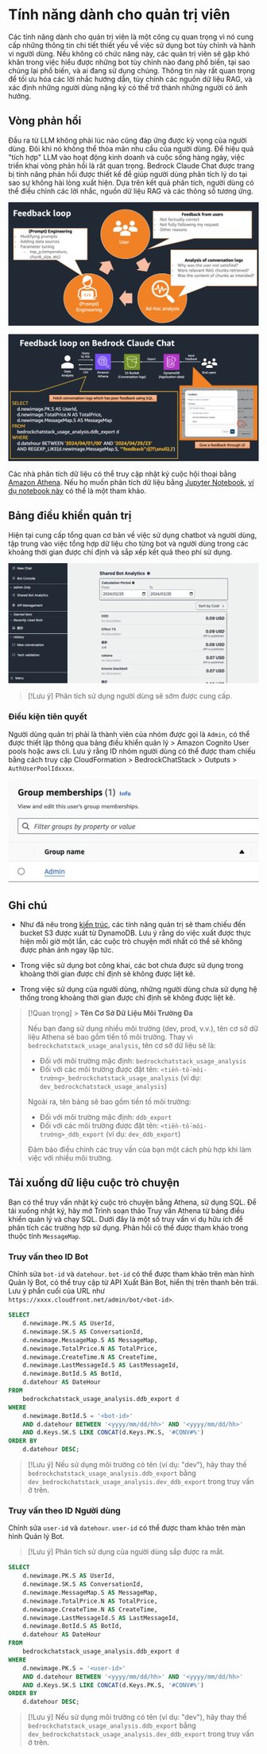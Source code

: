 # Tính năng dành cho quản trị viên

Các tính năng dành cho quản trị viên là một công cụ quan trọng vì nó cung cấp những thông tin chi tiết thiết yếu về việc sử dụng bot tùy chỉnh và hành vi người dùng. Nếu không có chức năng này, các quản trị viên sẽ gặp khó khăn trong việc hiểu được những bot tùy chỉnh nào đang phổ biến, tại sao chúng lại phổ biến, và ai đang sử dụng chúng. Thông tin này rất quan trọng để tối ưu hóa các lời nhắc hướng dẫn, tùy chỉnh các nguồn dữ liệu RAG, và xác định những người dùng nặng ký có thể trở thành những người có ảnh hưởng.

## Vòng phản hồi

Đầu ra từ LLM không phải lúc nào cũng đáp ứng được kỳ vọng của người dùng. Đôi khi nó không thể thỏa mãn nhu cầu của người dùng. Để hiệu quả "tích hợp" LLM vào hoạt động kinh doanh và cuộc sống hàng ngày, việc triển khai vòng phản hồi là rất quan trọng. Bedrock Claude Chat được trang bị tính năng phản hồi được thiết kế để giúp người dùng phân tích lý do tại sao sự không hài lòng xuất hiện. Dựa trên kết quả phân tích, người dùng có thể điều chỉnh các lời nhắc, nguồn dữ liệu RAG và các thông số tương ứng.

![](./imgs/feedback_loop.png)

![](./imgs/feedback-using-claude-chat.png)

Các nhà phân tích dữ liệu có thể truy cập nhật ký cuộc hội thoại bằng [Amazon Athena](https://aws.amazon.com/jp/athena/). Nếu họ muốn phân tích dữ liệu bằng [Jupyter Notebook](https://jupyter.org/), [ví dụ notebook này](../examples/notebooks/feedback_analysis_example.ipynb) có thể là một tham khảo.

## Bảng điều khiển quản trị

Hiện tại cung cấp tổng quan cơ bản về việc sử dụng chatbot và người dùng, tập trung vào việc tổng hợp dữ liệu cho từng bot và người dùng trong các khoảng thời gian được chỉ định và sắp xếp kết quả theo phí sử dụng.

![](./imgs/admin_bot_analytics.png)

> [!Lưu ý]
> Phân tích sử dụng người dùng sẽ sớm được cung cấp.

### Điều kiện tiên quyết

Người dùng quản trị phải là thành viên của nhóm được gọi là `Admin`, có thể được thiết lập thông qua bảng điều khiển quản lý > Amazon Cognito User pools hoặc aws cli. Lưu ý rằng ID nhóm người dùng có thể được tham chiếu bằng cách truy cập CloudFormation > BedrockChatStack > Outputs > `AuthUserPoolIdxxxx`.

![](./imgs/group_membership_admin.png)

## Ghi chú

- Như đã nêu trong [kiến trúc](../README.md#architecture), các tính năng quản trị sẽ tham chiếu đến bucket S3 được xuất từ DynamoDB. Lưu ý rằng do việc xuất được thực hiện mỗi giờ một lần, các cuộc trò chuyện mới nhất có thể sẽ không được phản ánh ngay lập tức.

- Trong việc sử dụng bot công khai, các bot chưa được sử dụng trong khoảng thời gian được chỉ định sẽ không được liệt kê.

- Trong việc sử dụng của người dùng, những người dùng chưa sử dụng hệ thống trong khoảng thời gian được chỉ định sẽ không được liệt kê.

> [!Quan trọng] > **Tên Cơ Sở Dữ Liệu Môi Trường Đa**
>
> Nếu bạn đang sử dụng nhiều môi trường (dev, prod, v.v.), tên cơ sở dữ liệu Athena sẽ bao gồm tiền tố môi trường. Thay vì `bedrockchatstack_usage_analysis`, tên cơ sở dữ liệu sẽ là:
>
> - Đối với môi trường mặc định: `bedrockchatstack_usage_analysis`
> - Đối với các môi trường được đặt tên: `<tiền-tố-môi-trường>_bedrockchatstack_usage_analysis` (ví dụ: `dev_bedrockchatstack_usage_analysis`)
>
> Ngoài ra, tên bảng sẽ bao gồm tiền tố môi trường:
>
> - Đối với môi trường mặc định: `ddb_export`
> - Đối với các môi trường được đặt tên: `<tiền-tố-môi-trường>_ddb_export` (ví dụ: `dev_ddb_export`)
>
> Đảm bảo điều chỉnh các truy vấn của bạn một cách phù hợp khi làm việc với nhiều môi trường.

## Tải xuống dữ liệu cuộc trò chuyện

Bạn có thể truy vấn nhật ký cuộc trò chuyện bằng Athena, sử dụng SQL. Để tải xuống nhật ký, hãy mở Trình soạn thảo Truy vấn Athena từ bảng điều khiển quản lý và chạy SQL. Dưới đây là một số truy vấn ví dụ hữu ích để phân tích các trường hợp sử dụng. Phản hồi có thể được tham khảo trong thuộc tính `MessageMap`.

### Truy vấn theo ID Bot

Chỉnh sửa `bot-id` và `datehour`. `bot-id` có thể được tham khảo trên màn hình Quản lý Bot, có thể truy cập từ API Xuất Bản Bot, hiển thị trên thanh bên trái. Lưu ý phần cuối của URL như `https://xxxx.cloudfront.net/admin/bot/<bot-id>`.

```sql
SELECT
    d.newimage.PK.S AS UserId,
    d.newimage.SK.S AS ConversationId,
    d.newimage.MessageMap.S AS MessageMap,
    d.newimage.TotalPrice.N AS TotalPrice,
    d.newimage.CreateTime.N AS CreateTime,
    d.newimage.LastMessageId.S AS LastMessageId,
    d.newimage.BotId.S AS BotId,
    d.datehour AS DateHour
FROM
    bedrockchatstack_usage_analysis.ddb_export d
WHERE
    d.newimage.BotId.S = '<bot-id>'
    AND d.datehour BETWEEN '<yyyy/mm/dd/hh>' AND '<yyyy/mm/dd/hh>'
    AND d.Keys.SK.S LIKE CONCAT(d.Keys.PK.S, '#CONV#%')
ORDER BY
    d.datehour DESC;
```

> [!Lưu ý]
> Nếu sử dụng môi trường có tên (ví dụ: "dev"), hãy thay thế `bedrockchatstack_usage_analysis.ddb_export` bằng `dev_bedrockchatstack_usage_analysis.dev_ddb_export` trong truy vấn ở trên.

### Truy vấn theo ID Người dùng

Chỉnh sửa `user-id` và `datehour`. `user-id` có thể được tham khảo trên màn hình Quản lý Bot.

> [!Lưu ý]
> Phân tích sử dụng của người dùng sắp được ra mắt.

```sql
SELECT
    d.newimage.PK.S AS UserId,
    d.newimage.SK.S AS ConversationId,
    d.newimage.MessageMap.S AS MessageMap,
    d.newimage.TotalPrice.N AS TotalPrice,
    d.newimage.CreateTime.N AS CreateTime,
    d.newimage.LastMessageId.S AS LastMessageId,
    d.newimage.BotId.S AS BotId,
    d.datehour AS DateHour
FROM
    bedrockchatstack_usage_analysis.ddb_export d
WHERE
    d.newimage.PK.S = '<user-id>'
    AND d.datehour BETWEEN '<yyyy/mm/dd/hh>' AND '<yyyy/mm/dd/hh>'
    AND d.Keys.SK.S LIKE CONCAT(d.Keys.PK.S, '#CONV#%')
ORDER BY
    d.datehour DESC;
```

> [!Lưu ý]
> Nếu sử dụng môi trường có tên (ví dụ: "dev"), hãy thay thế `bedrockchatstack_usage_analysis.ddb_export` bằng `dev_bedrockchatstack_usage_analysis.dev_ddb_export` trong truy vấn ở trên.